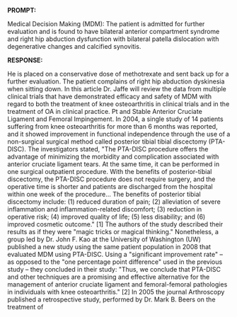 **PROMPT:**

Medical Decision Making (MDM): The patient is admitted for further evaluation and is found to have bilateral anterior compartment syndrome and right hip abduction dysfunction with bilateral patella dislocation with degenerative changes and calcified synovitis.

**RESPONSE:**

  He is placed on a conservative dose of methotrexate and sent back up for a further evaluation. The patient complains of right hip abduction dyskinesia when sitting down.  In this article Dr. Jaffe will review the data from multiple clinical trials that have demonstrated efficacy and safety of MDM with regard to both the treatment of knee osteoarthritis in clinical trials and in the treatment of OA in clinical practice.  Pt and Stable Anterior Cruciate Ligament and Femoral Impingement.  In 2004, a single study of 14 patients suffering from knee osteoarthritis for more than 6 months was reported, and it showed improvement in functional independence through the use of a non-surgical surgical method called posterior tibial tibial discectomy (PTA-DISC). The investigators stated,  "The PTA-DISC procedure offers the advantage of minimizing the morbidity and complication associated with anterior cruciate ligament tears. At the same time, it can be performed in one surgical outpatient procedure. With the benefits of posterior-tibial discectomy, the PTA-DISC procedure does not require surgery, and the operative time is shorter and patients are discharged from the hospital within one week of the procedure… The benefits of posterior tibial discectomy include: (1) reduced duration of pain; (2) alleviation of severe inflammation and inflammation-related discomfort; (3) reduction in operative risk; (4) improved quality of life; (5) less disability; and (6) improved cosmetic outcome." [1]  The authors of the study described their results as if they were "magic tricks or magical thinking." Nonetheless, a group led by Dr. John F. Kao at the University of Washington (UW) published a new study using the same patient population in 2008 that evaluated MDM using PTA-DISC. Using a "significant improvement rate" – as opposed to the "one percentage point difference" used in the previous study – they concluded in their study:  "Thus, we conclude that PTA-DISC and other techniques are a promising and effective alternative for the management of anterior cruciate ligament and femoral-femoral pathologies in individuals with knee osteoarthritis." [2]  In 2005 the journal Arthroscopy published a retrospective study, performed by Dr. Mark B. Beers on the treatment of